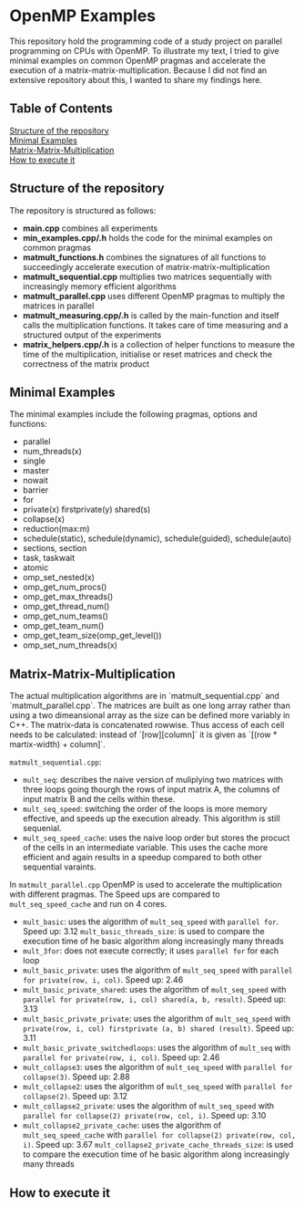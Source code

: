 # OpenMP Examples
This repository hold the programming code of a study project on parallel programming on CPUs with OpenMP. To illustrate my text, I tried to give minimal examples on common OpenMP pragmas and accelerate the execution of a matrix-matrix-multiplication. Because I did not find an extensive repository about this, I wanted to share my findings here.

## Table of Contents
[Structure of the repository](#structure)  
[Minimal Examples](#expls)  
[Matrix-Matrix-Multiplication](#mult)  
[How to execute it](#exec)  


## Structure of the repository
<a name="structure"/>
The repository is structured as follows:

- **main.cpp** combines all experiments
- **min_examples.cpp/.h** holds the code for the minimal examples on common pragmas
- **matmult_functions.h** combines the signatures of all functions to succeedingly accelerate execution of matrix-matrix-multiplication
- **matmult_sequential.cpp** multiplies two matrices sequentially with increasingly memory efficient algorithms
- **matmult_parallel.cpp** uses different OpenMP pragmas to multiply the matrices in parallel
- **matmult_measuring.cpp/.h** is called by the main-function and itself calls the multiplication functions. It takes care of time measuring and a structured output of the experiments
- **matrix_helpers.cpp/.h** is a collection of helper functions to measure the time of the multiplication, initialise or reset matrices and check the correctness of the matrix product

## Minimal Examples
<a name="expls"/>
The minimal examples include the following pragmas, options and functions:

- parallel
- num_threads(x)
- single
- master
- nowait
- barrier
- for
- private(x) firstprivate(y) shared(s)
- collapse(x)
- reduction(max:m)
- schedule(static), schedule(dynamic), schedule(guided), schedule(auto)
- sections, section
- task, taskwait
- atomic
- omp_set_nested(x)
- omp_get_num_procs()
- omp_get_max_threads()
- omp_get_thread_num()
- omp_get_num_teams()
- omp_get_team_num()
- omp_get_team_size(omp_get_level())
- omp_set_num_threads(x)

## Matrix-Matrix-Multiplication
<a name="mult"/>
The actual multiplication algorithms are in `matmult_sequential.cpp` and `matmult_parallel.cpp`. The matrices are built as one long array rather than using a two dimeansional array as the size can be defined more variably in C++. The matrix-data is concatenated rowwise. Thus access of each cell needs to be calculated: instead of `[row][column]` it is given as `[(row * martix-width) + column]`.

`matmult_sequential.cpp`:

- `mult_seq`: describes the naive version of muliplying two matrices with three loops going thourgh the rows of input matrix A, the columns of input matrix B and the cells within these.
- `mult_seq_speed`: switching the order of the loops is more memory effective, and speeds up the execution already. This algorithm is still sequenial.
- `mult_seq_speed_cache`: uses the naive loop order but stores the procuct of the cells in an intermediate variable. This uses the cache more efficient and again results in a speedup compared to both other sequential varaints.


In `matmult_parallel.cpp` OpenMP is used to accelerate the multiplication with different pragmas. The Speed ups are compared to `mult_seq_speed_cache` and run on 4 cores.

- `mult_basic`: uses the algorithm of `mult_seq_speed` with `parallel for`. Speed up: 3.12
`mult_basic_threads_size`: is used to compare the execution time of he basic algorithm along increasingly many threads
- `mult_3for`: does not execute correctly; it uses  `parallel for` for each loop
- `mult_basic_private`:  uses the algorithm of `mult_seq_speed` with `parallel for private(row, i, col)`. Speed up: 2.46
- `mult_basic_private_shared`: uses the algorithm of `mult_seq_speed` with `parallel for private(row, i, col) shared(a, b, result)`. Speed up: 3.13
- `mult_basic_private_private`: uses the algorithm of `mult_seq_speed` with `private(row, i, col) firstprivate (a, b) shared (result)`. Speed up: 3.11
- `mult_basic_private_switchedloops`:  uses the algorithm of `mult_seq` with `parallel for private(row, i, col)`. Speed up: 2.46
- `mult_collapse3`: uses the algorithm of `mult_seq_speed` with `parallel for collapse(3)`. Speed up: 2.88
- `mult_collapse2`: uses the algorithm of `mult_seq_speed` with `parallel for collapse(2)`. Speed up: 3.12
- `mult_collapse2_private`: uses the algorithm of `mult_seq_speed` with `parallel for collapse(2) private(row, col, i)`. Speed up: 3.10
- `mult_collapse2_private_cache`: uses the algorithm of `mult_seq_speed_cache` with `parallel for collapse(2) private(row, col, i)`. Speed up: 3.67
`mult_collapse2_private_cache_threads_size`: is used to compare the execution time of he basic algorithm along increasingly many threads


## How to execute it
<a name="exec"/>

